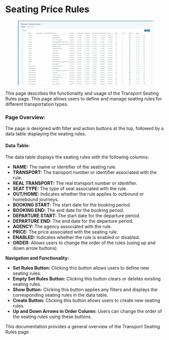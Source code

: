 # Seating Price Rules

<figure><img src=".gitbook/assets/image (3) (1) (1) (1) (1) (1) (1) (1) (1) (1) (1) (1) (1) (1).png" alt=""><figcaption></figcaption></figure>

This page describes the functionality and usage of the Transport Seating Rules page. This page allows users to define and manage seating rules for different transportation types.

### **Page Overview:**

The page is designed with filter and action buttons at the top, followed by a data table displaying the seating rules.

#### &#x20;**Data Table:**

The data table displays the seating rules with the following columns:

* **NAME:** The name or identifier of the seating rule.
* **TRANSPORT:** The transport number or identifier associated with the rule.
* **REAL TRANSPORT:** The real transport number or identifier.
* **SEAT TYPE:** The type of seat associated with the rule.
* **OUT/HOME:** Indicates whether the rule applies to outbound or homebound journeys.
* **BOOKING START:** The start date for the booking period.
* **BOOKING END:** The end date for the booking period.
* **DEPARTURE START:** The start date for the departure period.
* **DEPARTURE END:** The end date for the departure period.
* **AGENCY:** The agency associated with the rule.
* **PRICE:** The price associated with the seating rule.
* **ENABLED:** Indicates whether the rule is enabled or disabled.
* **ORDER:** Allows users to change the order of the rules (using up and down arrow buttons).

**Navigation and Functionality:**

* **Set Rules Button:** Clicking this button allows users to define new seating rules.
* **Empty Set Rules Button:** Clicking this button clears or deletes existing seating rules.
* **Show Button:** Clicking this button applies any filters and displays the corresponding seating rules in the data table.
* **Create Button:** Clicking this button allows users to create new seating rules.
* **Up and Down Arrows in Order Column:** Users can change the order of the seating rules using these buttons.

This documentation provides a general overview of the Transport Seating Rules page.&#x20;
